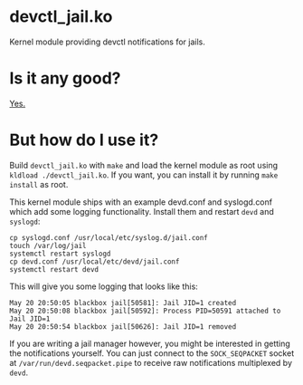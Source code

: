 # devctl_jail.ko
Kernel module providing devctl notifications for jails.

# Is it any good?
[Yes.](https://news.ycombinator.com/item?id=3067434)

# But how do I use it?

Build `devctl_jail.ko` with `make` and load the kernel module as root using `kldload ./devctl_jail.ko`.
If you want, you can install it by running `make install` as root.

This kernel module ships with an example devd.conf and syslogd.conf which add some logging functionality.
Install them and restart `devd` and `syslogd`:
```
cp syslogd.conf /usr/local/etc/syslog.d/jail.conf
touch /var/log/jail
systemctl restart syslogd
cp devd.conf /usr/local/etc/devd/jail.conf
systemctl restart devd
```

This will give you some logging that looks like this:
```
May 20 20:50:05 blackbox jail[50581]: Jail JID=1 created
May 20 20:50:08 blackbox jail[50592]: Process PID=50591 attached to Jail JID=1
May 20 20:50:54 blackbox jail[50626]: Jail JID=1 removed
```

If you are writing a jail manager however, you might be interested in getting the notifications yourself.
You can just connect to the `SOCK_SEQPACKET` socket at `/var/run/devd.seqpacket.pipe` to receive raw
notifications multiplexed by `devd`.
